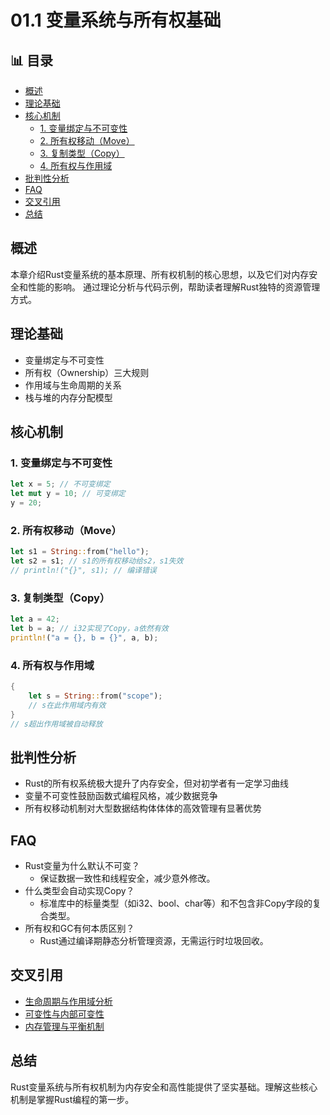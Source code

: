 ﻿# 01.1 变量系统与所有权基础


## 📊 目录

- [概述](#概述)
- [理论基础](#理论基础)
- [核心机制](#核心机制)
  - [1. 变量绑定与不可变性](#1-变量绑定与不可变性)
  - [2. 所有权移动（Move）](#2-所有权移动move)
  - [3. 复制类型（Copy）](#3-复制类型copy)
  - [4. 所有权与作用域](#4-所有权与作用域)
- [批判性分析](#批判性分析)
- [FAQ](#faq)
- [交叉引用](#交叉引用)
- [总结](#总结)


## 概述

本章介绍Rust变量系统的基本原理、所有权机制的核心思想，以及它们对内存安全和性能的影响。
通过理论分析与代码示例，帮助读者理解Rust独特的资源管理方式。

## 理论基础

- 变量绑定与不可变性
- 所有权（Ownership）三大规则
- 作用域与生命周期的关系
- 栈与堆的内存分配模型

## 核心机制

### 1. 变量绑定与不可变性

```rust
let x = 5; // 不可变绑定
let mut y = 10; // 可变绑定
y = 20;
```

### 2. 所有权移动（Move）

```rust
let s1 = String::from("hello");
let s2 = s1; // s1的所有权移动给s2，s1失效
// println!("{}", s1); // 编译错误
```

### 3. 复制类型（Copy）

```rust
let a = 42;
let b = a; // i32实现了Copy，a依然有效
println!("a = {}, b = {}", a, b);
```

### 4. 所有权与作用域

```rust
{
    let s = String::from("scope");
    // s在此作用域内有效
}
// s超出作用域被自动释放
```

## 批判性分析

- Rust的所有权系统极大提升了内存安全，但对初学者有一定学习曲线
- 变量不可变性鼓励函数式编程风格，减少数据竞争
- 所有权移动机制对大型数据结构体体体的高效管理有显著优势

## FAQ

- Rust变量为什么默认不可变？
  - 保证数据一致性和线程安全，减少意外修改。
- 什么类型会自动实现Copy？
  - 标准库中的标量类型（如i32、bool、char等）和不包含非Copy字段的复合类型。
- 所有权和GC有何本质区别？
  - Rust通过编译期静态分析管理资源，无需运行时垃圾回收。

## 交叉引用

- [生命周期与作用域分析](./02_lifetime_and_scope.md)
- [可变性与内部可变性](./03_mutability_and_interior.md)
- [内存管理与平衡机制](./05_memory_management_and_balance.md)

## 总结

Rust变量系统与所有权机制为内存安全和高性能提供了坚实基础。理解这些核心机制是掌握Rust编程的第一步。
